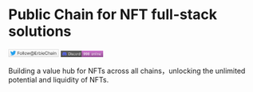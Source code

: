 # Public Chain for NFT full-stack solutions

[<img src=https://github.com/erbieio/.github/blob/main/profile/twitter.png width=20% height=40% />](https://twitter.com/ErbieChain)
[<img src=https://github.com/erbieio/.github/blob/main/profile/discord.png width=17% height=30% />](https://discord.com/invite/N4ksH6tqRX)

Building a value hub for NFTs across all chains，unlocking the unlimited potential and liquidity of NFTs. 
